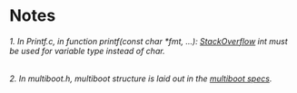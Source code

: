 Notes
===========
###### 1. In Printf.c, in function printf(const char *fmt, ...): [StackOverflow](http://stackoverflow.com/questions/8491531/standard-c-cast-of-va-arg-return-value-warning) int must be used for variable type instead of char.
###### 2. In multiboot.h, multiboot structure is laid out in the [multiboot specs](https://www.gnu.org/software/grub/manual/multiboot/multiboot.html#Boot-information-format).